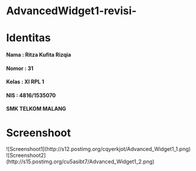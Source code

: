 # AdvancedWidget1-revisi-
<h1>Identitas</h1>
<h4>Nama : Ritza Kufita Rizqia</h4>
<h4>Nomor : 31</h4>
<h4>Kelas : XI RPL 1</h4>
<h4> NIS : 4816/1535070 </h4>
<h4> SMK TELKOM MALANG </h4>
<h1>Screenshoot</h1>
![Screenshoot1](http://s12.postimg.org/cqyerkjot/Advanced_Widget1_1.png)
![Screenshoot2](http://s15.postimg.org/cu5asibt7/Advanced_Widget1_2.png)
